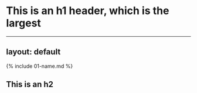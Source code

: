 # This is an h1 header, which is the largest
---
layout: default
---
{% include 01-name.md %}
## This is an h2 

